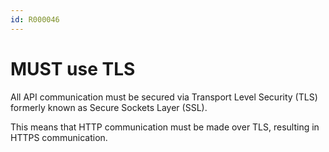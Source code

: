 ```yaml
---
id: R000046
---
```


# MUST use TLS

All API communication must be secured via Transport Level Security (TLS) formerly known as Secure Sockets Layer (SSL).

This means that HTTP communication must be made over TLS, resulting in HTTPS communication.

